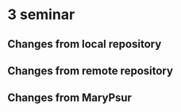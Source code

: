 # 3 seminar

## Changes from local repository

## Changes from remote repository

## Changes from MaryPsur
